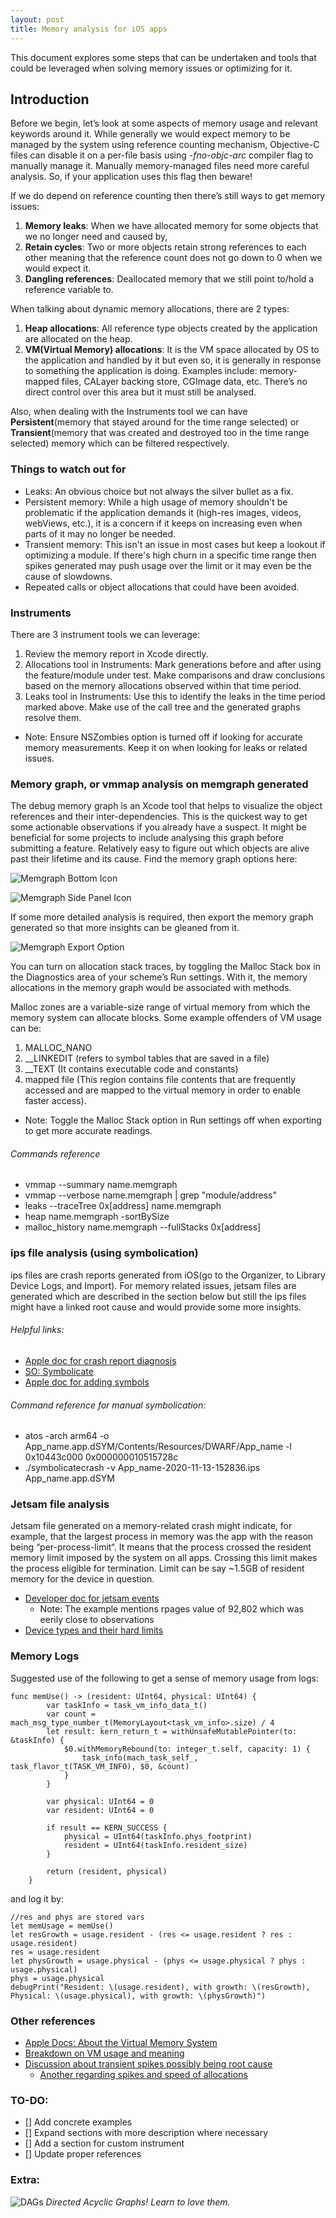 ```yaml
---
layout: post
title: Memory analysis for iOS apps
---
```



This document explores some steps that can be undertaken and tools that could be leveraged when solving memory issues or optimizing for it.
 
## Introduction
 
Before we begin, let’s look at some aspects of memory usage and relevant keywords around it. While generally we would expect memory to be managed by the system using reference counting mechanism, Objective-C files can disable it on a per-file basis using _-fno-objc-arc_ compiler flag to manually manage it. Manually memory-managed files need more careful analysis. So, if your application uses this flag then beware!

If we do depend on reference counting then there’s still ways to get memory issues: 

1. **Memory leaks**: When we have allocated memory for some objects that we no longer need and caused by,
2. **Retain cycles**: Two or more objects retain strong references to each other meaning that the reference count does not go down to 0 when we would expect it.
3. **Dangling references**: Deallocated memory that we still point to/hold a reference variable to.
 
When talking about dynamic memory allocations, there are 2 types:

1. **Heap allocations**: All reference type objects created by the application are allocated on the heap.
2. **VM(Virtual Memory) allocations**: It is the VM space allocated by OS to the application and handled by it but even so, it is generally in response to something the application is doing. Examples include: memory-mapped files, CALayer backing store, CGImage data, etc. There’s no direct control over this area but it must still be analysed.

Also, when dealing with the Instruments tool we can have **Persistent**(memory that stayed around for the time range selected) or **Transient**(memory that was created and destroyed too in the time range selected) memory which can be filtered respectively.


### Things to watch out for

 - Leaks: An obvious choice but not always the silver bullet as a fix.
 - Persistent memory: While a high usage of memory shouldn't be problematic if the application demands it (high-res images, videos, webViews, etc.), it is a concern if it keeps on increasing even when parts of it may no longer be needed.
 - Transient memory: This isn't an issue in most cases but keep a lookout if optimizing a module. If there's high churn in a specific time range then spikes generated may push usage over the limit or it may even be the cause of slowdowns. 
 - Repeated calls or object allocations that could have been avoided.


### Instruments

There are 3 instrument tools we can leverage: 
1. Review the memory report in Xcode directly.
2. Allocations tool in Instruments: Mark generations before and after using the feature/module under test. Make comparisons and draw conclusions based on the memory allocations observed within that time period.
3. Leaks tool in Instruments: Use this to identify the leaks in the time period marked above. Make use of the call tree and the generated graphs resolve them.

 - Note: Ensure NSZombies option is turned off if looking for accurate memory measurements. Keep it on when looking for leaks or related issues.

 
### Memory graph, or vmmap analysis on memgraph generated

The debug memory graph is an Xcode tool that helps to visualize the object references and their inter-dependencies. This is the quickest way to get some actionable observations if you already have a suspect. It might be beneficial for some projects to include analysing this graph before submitting a feature. Relatively easy to figure out which objects are alive past their lifetime and its cause.
Find the memory graph options here:

![Memgraph Bottom Icon](/blog/images/Memgraph_BottomIcon.png)

![Memgraph Side Panel Icon](/blog/images/Memgraph_SideIcon.png) 

If some more detailed analysis is required, then export the memory graph generated so that more insights can be gleaned from it.

![Memgraph Export Option](/blog/images/Memgraph_Export_Option.png)	

You can turn on allocation stack traces, by toggling the Malloc Stack box in the Diagnostics area of your scheme’s Run settings. With it, the memory allocations in the memory graph would be associated with methods.

Malloc zones are a variable-size range of virtual memory from which the memory system can allocate blocks. Some example offenders of VM usage can be: 
1. MALLOC_NANO 
2. __LINKEDIT (refers to symbol tables that are saved in a file)
3. __TEXT (It contains executable code and constants)
4. mapped file (This region contains file contents that are frequently accessed and are mapped to the virtual memory in order to enable faster access).

 - Note: Toggle the Malloc Stack option in Run settings off when exporting to get more accurate readings.

###### Commands reference

 - vmmap --summary name.memgraph
 - vmmap --verbose name.memgraph | grep "module/address"
 - leaks --traceTree 0x[address] name.memgraph
 - heap name.memgraph -sortBySize
 - malloc_history name.memgraph --fullStacks 0x[address]


### ips file analysis (using symbolication) 

ips files are crash reports generated from iOS(go to the Organizer, to Library Device Logs, and Import). For memory related issues, jetsam files are generated which are described in the section below but still the ips files might have a linked root cause and would provide some more insights.

###### Helpful links:

 - [Apple doc for crash report diagnosis](https://developer.apple.com/documentation/xcode/diagnosing_issues_using_crash_reports_and_device_logs)
 - [SO: Symbolicate](https://stackoverflow.com/questions/25855389/how-to-symbolicate-crash-log-xcode)
 - [Apple doc for adding symbols](https://developer.apple.com/documentation/xcode/diagnosing_issues_using_crash_reports_and_device_logs/adding_identifiable_symbol_names_to_a_crash_report)

###### Command reference for manual symbolication:

 - atos -arch arm64 -o App_name.app.dSYM/Contents/Resources/DWARF/App_name -l 0x10443c000 0x000000010515728c
 - ./symbolicatecrash -v App_name-2020-11-13-152836.ips App_name.app.dSYM


### Jetsam file analysis 

Jetsam file generated on a memory-related crash might indicate, for example, that the largest process in memory was the app with the reason being “per-process-limit“. It means that the process crossed the resident memory limit imposed by the system on all apps. Crossing this limit makes the process eligible for termination. Limit can be say ~1.5GB of resident memory for the device in question. 

 - [Developer doc for jetsam events](https://developer.apple.com/documentation/xcode/diagnosing_issues_using_crash_reports_and_device_logs/identifying_high-memory_use_with_jetsam_event_reports)
   - Note: The example mentions rpages value of 92,802 which was eerily close to observations
 - [Device types and their hard limits](https://stackoverflow.com/a/15200855)


### Memory Logs
 
Suggested use of the following to get a sense of memory usage from  logs:

```
func memUse() -> (resident: UInt64, physical: UInt64) {
        var taskInfo = task_vm_info_data_t()
        var count = mach_msg_type_number_t(MemoryLayout<task_vm_info>.size) / 4
        let result: kern_return_t = withUnsafeMutablePointer(to: &taskInfo) {
            $0.withMemoryRebound(to: integer_t.self, capacity: 1) {
                task_info(mach_task_self_, task_flavor_t(TASK_VM_INFO), $0, &count)
            }
        }
        
        var physical: UInt64 = 0
        var resident: UInt64 = 0

        if result == KERN_SUCCESS {
            physical = UInt64(taskInfo.phys_footprint)
            resident = UInt64(taskInfo.resident_size)
        }
        
        return (resident, physical)
    }
```

and log it by:

```
//res and phys are stored vars
let memUsage = memUse()
let resGrowth = usage.resident - (res <= usage.resident ? res : usage.resident)
res = usage.resident
let physGrowth = usage.physical - (phys <= usage.physical ? phys : usage.physical)
phys = usage.physical
debugPrint("Resident: \(usage.resident), with growth: \(resGrowth), Physical: \(usage.physical), with growth: \(physGrowth)")
``` 
 
 


### Other references

 - [Apple Docs: About the Virtual Memory System](https://developer.apple.com/library/archive/documentation/Performance/Conceptual/ManagingMemory/Articles/AboutMemory.html)
 - [Breakdown on VM usage and meaning](https://stackoverflow.com/a/35833857)
 - [Discussion about transient spikes possibly being root cause](https://developer.apple.com/forums/thread/54336)
   - [Another regarding spikes and speed of allocations](https://stackoverflow.com/a/16319798)


### TO-DO:

 - [] Add concrete examples
 - [] Expand sections with more description where necessary
 - [] Add a section for custom instrument
 - [] Update proper references 
 
 
### Extra: 
![DAGs](/blog/images/DAGS.png)
_Directed Acyclic Graphs! Learn to love them._